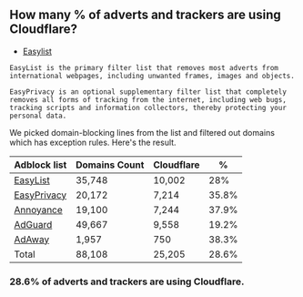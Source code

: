 ## How many % of adverts and trackers are using Cloudflare?


- [Easylist](https://web.archive.org/web/20210516110248/https://easylist.to/)
```
EasyList is the primary filter list that removes most adverts from international webpages, including unwanted frames, images and objects.

EasyPrivacy is an optional supplementary filter list that completely removes all forms of tracking from the internet, including web bugs, tracking scripts and information collectors, thereby protecting your personal data.
```


We picked domain-blocking lines from the list and filtered out domains which has exception rules.
Here's the result.


| Adblock list | Domains Count | Cloudflare | % |
| --- | --- | --- | --- |
| [EasyList](https://easylist.to/easylist/easylist.txt) | 35,748 | 10,002 | 28% |
| [EasyPrivacy](https://easylist.to/easylist/easyprivacy.txt) | 20,172 | 7,214 | 35.8% |
| [Annoyance](https://secure.fanboy.co.nz/fanboy-annoyance.txt) | 19,100 | 7,244 | 37.9% |
| [AdGuard](https://adguardteam.github.io/AdGuardSDNSFilter/Filters/filter.txt) | 49,667 | 9,558 | 19.2% |
| [AdAway](https://raw.githubusercontent.com/AdAway/adaway.github.io/master/hosts.txt) | 1,957 | 750 | 38.3% |
| Total | 88,108 | 25,205 | 28.6% |


### 28.6% of adverts and trackers are using Cloudflare.
